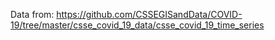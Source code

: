 Data from: https://github.com/CSSEGISandData/COVID-19/tree/master/csse_covid_19_data/csse_covid_19_time_series